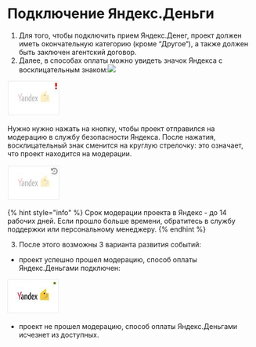 # Подключение Яндекс.Деньги



1. Для того, чтобы подключить прием Яндекс.Денег, проект должен иметь окончательную категорию \(кроме “Другое“\), а также должен быть заключен агентский договор. 
2. Далее, в способах оплаты можно увидеть значок Яндекса с восклицательным знаком:![](blob:https://unitpay.atlassian.net/aff6d953-b816-4b81-b9e1-9ca5d922cec6#media-blob-url=true&id=8baa6d12-cb85-4fe8-9d6b-2e548bced770&collection=contentId-1076002832&contextId=1076002832&mimeType=image%2Fpng&name=image-20201029-092400.png&size=5627&width=106&height=72)

![](../.gitbook/assets/image%20%2844%29.png)

Нужно нужно нажать на кнопку, чтобы проект отправился на модерацию в службу безопасности Яндекса. После нажатия, восклицательный знак сменится на круглую стрелочку: это означает, что проект находится на модерации.

![](../.gitbook/assets/image%20%2842%29.png)

{% hint style="info" %}
Срок модерации проекта в Яндекс - до 14 рабочих дней. Если прошло больше времени, обратитесь в службу поддержки или персональному менеджеру.
{% endhint %}

3. После этого возможны 3 варианта развития событий:

* проект успешно прошел модерацию, способ оплаты Яндекс.Деньгами подключен:

![](../.gitbook/assets/image%20%2843%29.png)

* проект не прошел модерацию, способ оплаты Яндекс.Деньгами исчезнет из доступных.



